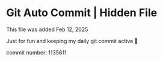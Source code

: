 # Git Auto Commit | Hidden File

This file was added Feb 12, 2025

Just for fun and keeping my daily git commit active 🤪

commit number: 1135611
